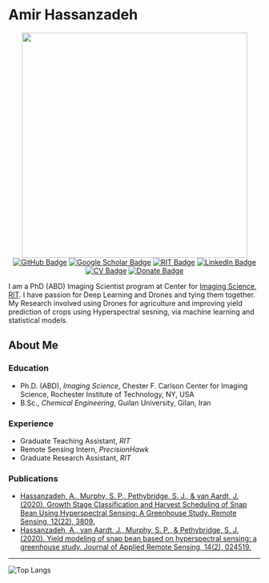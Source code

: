 # Amir Hassanzadeh


<p align="center">
    <img src="https://drive.google.com/uc?export=view&id=10cBCaUyzqfoU1Udh3X_tnrXIPli_5wre" width="450">
    <br>
    <a href="https://github.com/yxoos"><img src="https://img.shields.io/badge/Github-Profile-orange" alt="GitHub Badge"></a>
    <a href="https://scholar.google.com/citations?user=SlShE9EAAAAJ&hl=en"><img src="https://img.shields.io/badge/Google-Scholar-lightgrey" alt="Google Scholar Badge"></a>
    <a href="https://www.rit.edu/dirs/students/amir-hassanzadeh"><img src="https://img.shields.io/badge/RIT-Student-orange" alt="RIT Badge"></a>
    <a href="https://www.linkedin.com/in/amirhassanzadeh"><img src="https://img.shields.io/badge/My-LinkedIn-blue" alt="LinkedIn Badge"></a>
    <a href="https://drive.google.com/file/d/1tmsLO3fvTLhLF_-hBUWnipuSTfVpn8su/view?usp=sharing"><img src="https://img.shields.io/badge/My-CV-critical" alt="CV Badge"></a>
    <a href="https://www.buymeacoffee.com/yxoos"><img src="https://img.shields.io/badge/Donate-Buy%20me%20a%20coffee-yellowgreen.svg" alt="Donate Badge"></a>
</p>


I am a PhD (ABD) Imaging Scientist program at Center for [Imaging Science](https://www.rit.edu/science/chester-f-carlson-center-imaging-science), [RIT](https://www.rit.edu/). I have passion for Deep Learning and Drones and tying them together. My Research involved using Drones for agriculture and improving yield prediction of crops using Hyperspectral sesning, via machine learning and statistical models.  


## About Me
### Education
- Ph.D. (ABD), *Imaging Science*, Chester F. Carlson Center for Imaging Science, Rochester Institute of Technology, NY, USA
- B.Sc., *Chemical Engineering*, Guilan University, Gilan, Iran

### Experience
- Graduate Teaching Assistant, *RIT*
- Remote Sensing Intern, *PrecisionHawk*
- Graduate Research Assistant, *RIT*

### Publications
- [Hassanzadeh, A., Murphy, S. P., Pethybridge, S. J., & van Aardt, J. (2020). Growth Stage
Classification and Harvest Scheduling of Snap Bean Using Hyperspectral Sensing: A
Greenhouse Study. Remote Sensing, 12(22), 3809.](https://www.mdpi.com/2072-4292/12/22/3809)
- [Hassanzadeh, A., van Aardt, J., Murphy, S. P., & Pethybridge, S. J. (2020). Yield modeling of
snap bean based on hyperspectral sensing: a greenhouse study. Journal of Applied Remote
Sensing, 14(2), 024519.](https://www.spiedigitallibrary.org/journals/journal-of-applied-remote-sensing/volume-14/issue-2/024519/Yield-modeling-of-snap-bean-based-on-hyperspectral-sensing/10.1117/1.JRS.14.024519.full?SSO=1)

---
![Top Langs](https://github-readme-stats.vercel.app/api/top-langs/?username=yxoos)